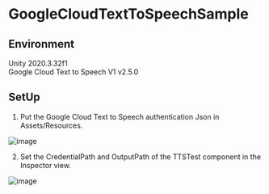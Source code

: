 # GoogleCloudTextToSpeechSample

## Environment
Unity 2020.3.32f1  
Google Cloud Text to Speech V1 v2.5.0

## SetUp
1. Put the Google Cloud Text to Speech authentication Json in Assets/Resources.  

![image](https://user-images.githubusercontent.com/46705432/163673757-abf899c9-6997-4787-a2bd-e3c7fdc5d9f0.png)

2. Set the CredentialPath and OutputPath of the TTSTest component in the Inspector view.  

![image](https://user-images.githubusercontent.com/46705432/163673784-b036861a-1a16-4c44-87a1-df927a155b33.png)
